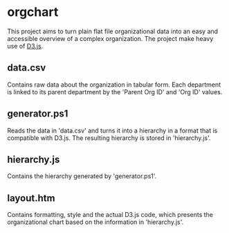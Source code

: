 # orgchart
This project aims to turn plain flat file organizational data into an easy and accessible overview of a complex organization. The project make heavy use of <a href="https://d3js.org/">D3.js</a>.

## data.csv
Contains raw data about the organization in tabular form. Each department is linked to its parent department by the 'Parent Org ID' and 'Org ID' values. 

## generator.ps1
Reads the data in 'data.csv' and turns it into a hierarchy in a format that is compatible with D3.js. The resulting hierarchy is stored in 'hierarchy.js'. 

## hierarchy.js
Contains the hierarchy generated by 'generator.ps1'.

## layout.htm
Contains formatting, style and the actual D3.js code, which presents the organizational chart based on the information in 'hierarchy.js'.
